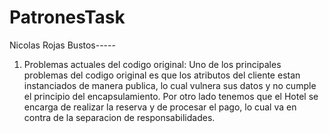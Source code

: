 # PatronesTask

Nicolas Rojas Bustos-----

1) Problemas actuales del codigo original: 
    Uno de los principales problemas del codigo original es que los atributos del cliente estan instanciados de manera publica, lo cual vulnera sus datos y no cumple el principio del encapsulamiento. Por otro lado tenemos que el Hotel se encarga de realizar la reserva y de procesar el pago, lo cual va en contra de la separacion de responsabilidades.

